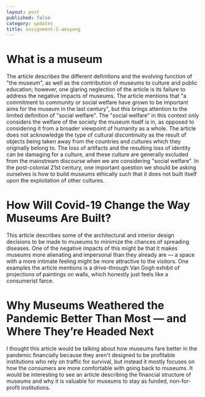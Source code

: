 ```yaml
---
layout: post
published: false
category: updates
title: assignment-2-aouyang
---
```

# What is a museum

The article describes the different definitions and the evolving function of "the museum", as well as the contribution of museums to culture and public education; however, one glaring neglection of the article is its failure to address the negative impacts of museums. The article mentions that "a commitment to community or social welfare have grown to be important aims for the museum in the last century", but this brings attention to the limited definition of "social welfare". The "social welfare" in this context only considers the welfare of the society the museum itself is in, as opposed to considering it from a broader viewpoint of humanity as a whole. The article does not acknowledge the type of cultural discontinuity as the result of objects being taken away from the countries and cultures which they originally belong to. The loss of artifacts and the resulting loss of identity can be damaging for a culture, and these culture are generally excluded from the mainstream discourse when we are considering "social welfare". In the post-colonial 21st century, one important question we should be asking ourselves is how to build museums ethically such that it does not built itself upon the exploitation of other cultures.

# How Will Covid-19 Change the Way Museums Are Built?
This article describes some of the architectural and interior design decisions to be made to museums to minimize the chances of spreading diseases. One of the negative impacts of this might be that it makes museums more alienating and impersonal than they already are –– a space with a more intimate feeling might be more attractive to the visitors. One examples the article mentions is a drive-through Van Gogh exhibit of projections of paintings on walls, which honestly just feels like a consumerist farce.


# Why Museums Weathered the Pandemic Better Than Most — and Where They’re Headed Next
I thought this article would be talking about how museums fare better in the pandemic financially because they aren't designed to be profitable institutions who rely on traffic for survival, but instead it mostly focuses on how the consumers are more comfortable with going back to museums. It would be interesting to see an article describing the financial structure of museums and why it is valuable for museums to stay as funded, non-for-profit institutions.

